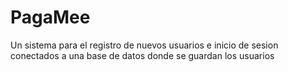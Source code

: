 # PagaMee
Un sistema para el registro de nuevos usuarios e inicio de sesion conectados a una base de datos donde se guardan los usuarios
